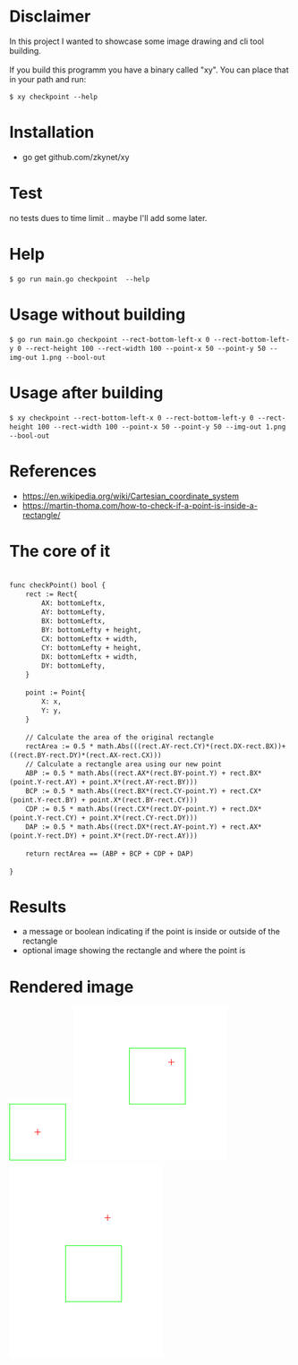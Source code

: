 # Disclaimer
In this project I wanted to showcase some image drawing and cli tool building.<br><br>
If you build this programm you have a binary called "xy". You can place that in your path and run:
```
$ xy checkpoint --help
```

# Installation
- go get github.com/zkynet/xy

# Test 
no tests dues to time limit .. maybe I'll add some later.

# Help
```
$ go run main.go checkpoint  --help
```

# Usage without building
 ```
 $ go run main.go checkpoint --rect-bottom-left-x 0 --rect-bottom-left-y 0 --rect-height 100 --rect-width 100 --point-x 50 --point-y 50 --img-out 1.png --bool-out
 ```

# Usage after building
```
$ xy checkpoint --rect-bottom-left-x 0 --rect-bottom-left-y 0 --rect-height 100 --rect-width 100 --point-x 50 --point-y 50 --img-out 1.png --bool-out
```

# References
- https://en.wikipedia.org/wiki/Cartesian_coordinate_system
- https://martin-thoma.com/how-to-check-if-a-point-is-inside-a-rectangle/

# The core of it
```

func checkPoint() bool {
	rect := Rect{
		AX: bottomLeftx,
		AY: bottomLefty,
		BX: bottomLeftx,
		BY: bottomLefty + height,
		CX: bottomLeftx + width,
		CY: bottomLefty + height,
		DX: bottomLeftx + width,
		DY: bottomLefty,
	}

	point := Point{
		X: x,
		Y: y,
	}

	// Calculate the area of the original rectangle
	rectArea := 0.5 * math.Abs(((rect.AY-rect.CY)*(rect.DX-rect.BX))+((rect.BY-rect.DY)*(rect.AX-rect.CX)))
	// Calculate a rectangle area using our new point
	ABP := 0.5 * math.Abs((rect.AX*(rect.BY-point.Y) + rect.BX*(point.Y-rect.AY) + point.X*(rect.AY-rect.BY)))
	BCP := 0.5 * math.Abs((rect.BX*(rect.CY-point.Y) + rect.CX*(point.Y-rect.BY) + point.X*(rect.BY-rect.CY)))
	CDP := 0.5 * math.Abs((rect.CX*(rect.DY-point.Y) + rect.DX*(point.Y-rect.CY) + point.X*(rect.CY-rect.DY)))
	DAP := 0.5 * math.Abs((rect.DX*(rect.AY-point.Y) + rect.AX*(point.Y-rect.DY) + point.X*(rect.DY-rect.AY)))

	return rectArea == (ABP + BCP + CDP + DAP)

}

```



# Results
- a message or boolean indicating if the point is inside or outside of the rectangle
- optional image showing the rectangle and where the point is

# Rendered image
![alt text](draw1.png) ![alt text](draw.png)  ![alt text](draw2.png)

